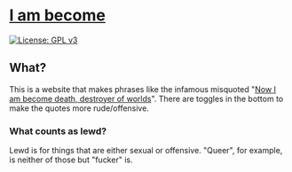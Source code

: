 # [I am become](https://childishgiant.github.io/iambecome)
[![License: GPL v3](https://img.shields.io/badge/License-GPLv3-blue.svg)](https://www.gnu.org/licenses/gpl-3.0)

## What?
This is a website that makes phrases like the infamous misquoted "[Now I am become death, destroyer of worlds](https://en.wikipedia.org/w/index.php?title=Now_I_am_become_Death,_the_destroyer_of_worlds)". There are toggles in the bottom to make the quotes more rude/offensive.


### What counts as lewd?

Lewd is for things that are either sexual or offensive. "Queer", for example, is neither of those but "fucker" is.